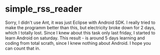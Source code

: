 simple_rss_reader
=================
Sorry, I didn't use Ant, it was just Eclipse with Android SDK. I really tried to make the programm better than this, but electricity broke down for 2 days, which I totally lost. Since I knew about this task only last friday, I started to learn Android on saturday. This result - is around 5 days learning and coding from total scrath, since I knew nothing about Android. I hope you can count that in. 